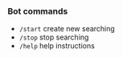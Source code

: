 ### Bot commands

 * `/start` create new searching
 * `/stop` stop searching
 * `/help` help instructions
